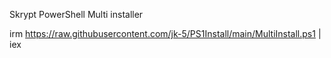 Skrypt PowerShell Multi installer

irm https://raw.githubusercontent.com/jk-5/PS1Install/main/MultiInstall.ps1 | iex
